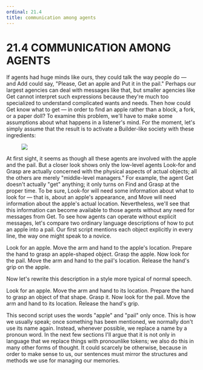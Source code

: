 ```yaml
---
ordinal: 21.4
title: communication among agents
---
```


# 21.4 COMMUNICATION AMONG AGENTS

If agents had huge minds like ours, they could talk the way people do &mdash; and Add could say, "Please, Get an apple and Put it in the pail." Perhaps our largest agencies can deal with messages like that, but smaller agencies like Get cannot interpret such expressions because they're much too specialized to understand complicated wants and needs. Then how could Get know what to get &mdash; in order to find an apple rather than a block, a fork, or a paper doll? To examine this problem, we'll have to make some assumptions about what happens in a listener's mind. For the moment, let's simply assume that the result is to activate a Builder-like society with these ingredients:

<figure><img src="/images/ch21/21-4.png"></img></figure>
At first sight, it seems as though all these agents are involved with the apple and the pail. But a closer look shows only the low-level agents Look-for and Grasp are actually concerned with the physical aspects of actual objects; all the others are merely "middle-level managers." For example, the agent Get doesn't actually "get" anything; it only turns on Find and Grasp at the proper time. To be sure, Look-for will need some information about what to look for &mdash; that is, about an apple's appearance, and Move will need information about the apple's actual location. Nevertheless, we'll see that this information can become available to those agents without any need for messages from Get. To see how agents can operate without explicit messages, let's compare two ordinary language descriptions of how to put an apple into a pail. Our first script mentions each object explicitly in every line, the way one might speak to a novice.

Look for an apple. Move the arm and hand to the apple's location. Prepare the hand to grasp an apple-shaped object. Grasp the apple. Now look for the pail. Move the arm and hand to the pail's location. Release the hand's grip on the apple.

Now let's rewrite this description in a style more typical of normal speech.

Look for an apple. Move the arm and hand to its location. Prepare the hand to grasp an object of that shape. Grasp it. Now look for the pail. Move the arm and hand to its location. Release the hand's grip.

This second script uses the words "apple" and "pail" only once. This is how we usually speak; once something has been mentioned, we normally don't use its name again. Instead, whenever possible, we replace a name by a pronoun word. In the next few sections I'll argue that it is not only in language that we replace things with pronounlike tokens; we also do this in many other forms of thought. It could scarcely be otherwise, because in order to make sense to us, our sentences must mirror the structures and methods we use for managing our memories.

